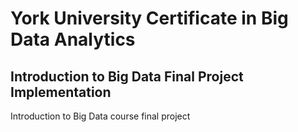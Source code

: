 # York University Certificate in Big Data Analytics 

## Introduction to Big Data Final Project Implementation

Introduction to Big Data course final project

